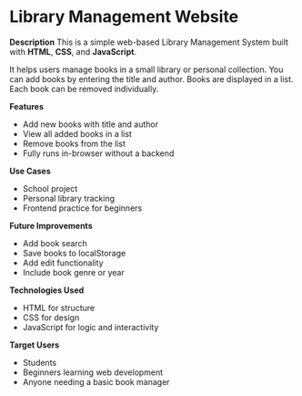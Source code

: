 # Library Management Website


**Description**
This is a simple web-based Library Management System built with **HTML**, **CSS**, and **JavaScript**.

It helps users manage books in a small library or personal collection.
You can add books by entering the title and author.
Books are displayed in a list.
Each book can be removed individually.

**Features**

* Add new books with title and author
* View all added books in a list
* Remove books from the list
* Fully runs in-browser without a backend

**Use Cases**

* School project
* Personal library tracking
* Frontend practice for beginners

**Future Improvements**

* Add book search
* Save books to localStorage
* Add edit functionality
* Include book genre or year

**Technologies Used**

* HTML for structure
* CSS for design
* JavaScript for logic and interactivity

**Target Users**

* Students
* Beginners learning web development
* Anyone needing a basic book manager

